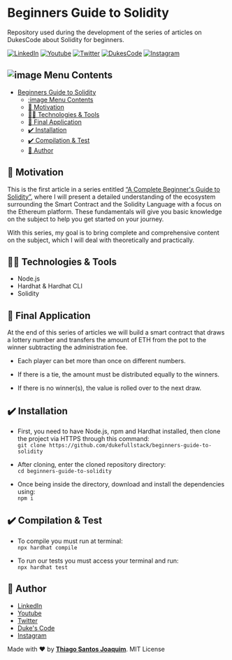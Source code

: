 # Beginners Guide to Solidity

Repository used during the development of the series of articles on DukesCode about Solidity for beginners.

[![LinkedIn](https://img.shields.io/static/v1?label=LinkedIn&message=%20&color=blue&logo=LinkedIn&style=flat-square&logoColor=white)](https://www.linkedin.com/in/dukefullstack/)
[![Youtube](https://img.shields.io/static/v1?label=Youtube&message=%20&color=blue&logo=Youtube&style=flat-square&logoColor=white)](https://www.youtube.com/@DukesCode)
[![Twitter](https://img.shields.io/static/v1?label=Twitter&message=%20&color=blue&logo=Twitter&style=flat-square&logoColor=white)](https://twitter.com/dukefullstack)
[![DukesCode](https://img.shields.io/static/v1?label=Duke'sCode&message=%20&color=blue&logo=googlechrome&style=flat-square&logoColor=white)](https://dukescode.com/)
[![Instagram](https://img.shields.io/static/v1?label=Instagram&message=%20&color=blue&logo=Instagram&style=flat-square&logoColor=white)](https://www.instagram.com/dukefullstack/)

## ![image](https://github.com/dukefullstack/store-app-castore/blob/assets/assets/octohub.png?raw=true) Menu Contents

- [Beginners Guide to Solidity](#beginners-guide-to-solidity)
  - [:image Menu Contents](#-menu-contents)
  - [:pushpin: Motivation](#pushpin-motivation)
  - [:man_technologist: Technologies & Tools](#man_technologist-technologies--tools)
  - [:iphone: Final Application](#iphone-final-application)
  - [:heavy_check_mark: Installation](#heavy_check_mark-installation)
  - [:heavy_check_mark: Compilation & Test](#heavy_check_mark-compilation--test)
  - [:pencil: Author](#pencil-author)

## :pushpin: Motivation

This is the first article in a series entitled [“A Complete Beginner's Guide to Solidity”](https://dukescode.com/a-complete-beginners-guide-to-solidity-part-i), where I will present a detailed understanding of the ecosystem surrounding the Smart Contract and the Solidity Language with a focus on the Ethereum platform. These fundamentals will give you basic knowledge on the subject to help you get started on your journey.

With this series, my goal is to bring complete and comprehensive content on the subject, which I will deal with theoretically and practically.

## :man_technologist: Technologies & Tools

- Node.js
- Hardhat & Hardhat CLI
- Solidity

## :iphone: Final Application

At the end of this series of articles we will build a smart contract that draws a lottery number and transfers the amount of ETH from the pot to the winner subtracting the administration fee.

- Each player can bet more than once on different numbers.

- If there is a tie, the amount must be distributed equally to the winners.

- If there is no winner(s), the value is rolled over to the next draw.

## :heavy_check_mark: Installation

- First, you need to have Node.js, npm and Hardhat installed, then clone the project via HTTPS through this command:</br>
  `git clone https://github.com/dukefullstack/beginners-guide-to-solidity`

- After cloning, enter the cloned repository directory:</br>
  `cd beginners-guide-to-solidity`

- Once being inside the directory, download and install the dependencies using:</br>
  `npm i`

## :heavy_check_mark: Compilation & Test

- To compile you must run at terminal:</br>
  `npx hardhat compile`

- To run our tests you must access your terminal and run:</br>
  `npx hardhat test`

## :pencil: Author

- <a href="https://www.linkedin.com/in/dukefullstack/" target="_blank">LinkedIn</a>
- <a href="https://www.youtube.com/@DukesCode" target="_blank">Youtube</a>
- <a href="https://twitter.com/dukefullstack" target="_blank">Twitter</a>
- <a href="https://dukescode.com?utm_source=github&utm_medium=page&ref=github" target="_blank">Duke's Code</a>
- <a href="https://www.instagram.com/dukefullstack/" target="_blank">Instagram</a>

Made with :heart: by <a href="https://www.linkedin.com/in/dukefullstack/">**Thiago Santos Joaquim**</a>. MIT License
